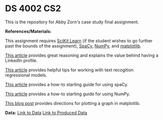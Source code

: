 # DS 4002 CS2
This is the repository for Abby Zorn's case study final assignment.

**References/Materials:**


This assignment requires [SciKit Learn](https://scikit-learn.org/stable/) (if the student wishes to go further past the bounds of the assignment),
[SpaCy](https://spacy.io/),
[NumPy](https://numpy.org/doc/stable/index.html),
and [matplotlib](https://matplotlib.org/).

[This article](https://www.topresume.com/career-advice/why-linkedin-is-important) provides great reasoning and explains the value behind having a LinkedIn profile.

[This article](https://medium.com/@morgan.fitzgerald/visualizing-feature-importance-in-a-simple-text-classification-model-b0495197eac) provides helpful tips for working with text recogition regressional models.

[This article](https://realpython.com/natural-language-processing-spacy-python/) provides a how-to starting guide for using spaCy. 

[This article](https://numpy.org/doc/stable/user/quickstart.html) provides a how-to starting guide for using NumPy.

[This blog post](https://www.quora.com/How-can-I-plot-a-graph-in-Python-using-Matplotlib) provides directions for plotting a graph in matplotlib.

**Data:**
[Link to Data](https://www.kaggle.com/datasets/arshkon/linkedin-job-postings)
[Link to Produced Data](https://github.com/ajzorn/DS4002Project1/blob/main/Data/extracted_skills.csv.zip)
